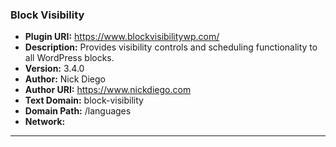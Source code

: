 ### Block Visibility
- **Plugin URI:** https://www.blockvisibilitywp.com/
- **Description:** Provides visibility controls and scheduling functionality to all WordPress blocks.
- **Version:** 3.4.0
- **Author:** Nick Diego
- **Author URI:** https://www.nickdiego.com
- **Text Domain:** block-visibility
- **Domain Path:** /languages
- **Network:** 

---

